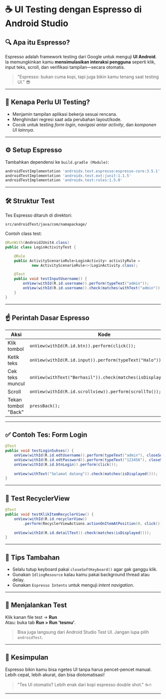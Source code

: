 # ☕ UI Testing dengan Espresso di Android Studio

## 🔍 Apa itu Espresso?

Espresso adalah framework testing dari Google untuk menguji **UI Android**. Ia memungkinkan kamu **mensimulasikan interaksi pengguna** seperti klik, input teks, scroll, dan verifikasi tampilan—secara otomatis.

> "Espresso: bukan cuma kopi, tapi juga bikin kamu tenang saat testing UI." 😎

---

## 🎯 Kenapa Perlu UI Testing?

- Menjamin tampilan aplikasi bekerja sesuai rencana.
- Menghindari regresi saat ada perubahan layout/kode.
- Cocok untuk testing *form login*, *navigasi antar activity*, dan *komponen UI lainnya*.

---

## ⚙️ Setup Espresso

Tambahkan dependensi ke `build.gradle (Module)`:

```gradle
androidTestImplementation 'androidx.test.espresso:espresso-core:3.5.1'
androidTestImplementation 'androidx.test.ext:junit:1.1.5'
androidTestImplementation 'androidx.test:rules:1.5.0'
```

---

## 🛠 Struktur Test

Tes Espresso ditaruh di direktori:

```
src/androidTest/java/com/namapackage/
```

Contoh class test:
```java
@RunWith(AndroidJUnit4.class)
public class LoginActivityTest {

    @Rule
    public ActivityScenarioRule<LoginActivity> activityRule =
            new ActivityScenarioRule<>(LoginActivity.class);

    @Test
    public void testInputUsername() {
        onView(withId(R.id.username)).perform(typeText("admin"));
        onView(withId(R.id.username)).check(matches(withText("admin")));
    }
}
```

---

## ☝️ Perintah Dasar Espresso

| Aksi                        | Kode                                                    |
|-----------------------------|----------------------------------------------------------|
| Klik tombol                 | `onView(withId(R.id.btn)).perform(click());`             |
| Ketik teks                  | `onView(withId(R.id.input)).perform(typeText("Halo"));`  |
| Cek teks muncul             | `onView(withText("Berhasil")).check(matches(isDisplayed()));` |
| Scroll                      | `onView(withId(R.id.scrollview)).perform(scrollTo());`   |
| Tekan tombol "Back"         | `pressBack();`                                           |

---

## ✅ Contoh Tes: Form Login

```java
@Test
public void testLoginSukses() {
    onView(withId(R.id.edtUsername)).perform(typeText("admin"), closeSoftKeyboard());
    onView(withId(R.id.edtPassword)).perform(typeText("123456"), closeSoftKeyboard());
    onView(withId(R.id.btnLogin)).perform(click());
    
    onView(withText("Selamat datang")).check(matches(isDisplayed()));
}
```

---

## 🧪 Test RecyclerView

```java
@Test
public void testKlikItemRecyclerView() {
    onView(withId(R.id.recyclerView))
        .perform(RecyclerViewActions.actionOnItemAtPosition(0, click()));
    
    onView(withId(R.id.detailText)).check(matches(isDisplayed()));
}
```

---

## 🧠 Tips Tambahan

- Selalu tutup keyboard pakai `closeSoftKeyboard()` agar gak ganggu klik.
- Gunakan `IdlingResource` kalau kamu pakai background thread atau delay.
- Gunakan `Espresso Intents` untuk menguji *intent navigation*.

---

## 🧪 Menjalankan Test

Klik kanan file test → **Run**  
Atau: buka tab **Run > Run 'tesmu'**.

> Bisa juga langsung dari Android Studio Test UI. Jangan lupa pilih `androidTest`.

---

## 🚀 Kesimpulan

Espresso bikin kamu bisa ngetes UI tanpa harus pencet-pencet manual. Lebih cepat, lebih akurat, dan bisa diotomatisasi!

> "Tes UI otomatis? Lebih enak dari kopi espresso double shot." ☕🔥

---